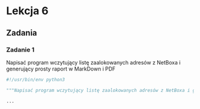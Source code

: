 # Lekcja 6

## Zadania

### Zadanie 1

Napisać program wczytujący listę zaalokowanych adresów z NetBoxa i generujący prosty raport w MarkDown i PDF

````````python
#!/usr/bin/env python3

"""Napisać program wczytujący listę zaalokowanych adresów z NetBoxa i generujący prosty raport w MarkDown i PDF"""

...

````````
